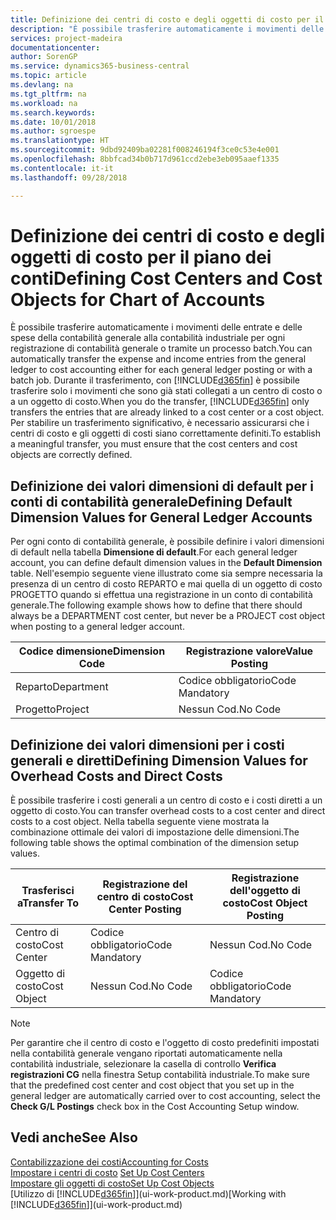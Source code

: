 ```yaml
---
title: Definizione dei centri di costo e degli oggetti di costo per il piano dei conti | Microsoft Docs
description: "È possibile trasferire automaticamente i movimenti delle entrate e delle spese della contabilità generale alla contabilità industriale per ogni registrazione di contabilità generale o tramite un processo batch. Durante il trasferimento, il sistema trasferisce solo i movimenti che sono già stati collegati a un centro di costo o a un oggetto di costo. Per stabilire un trasferimento significativo, è necessario assicurarsi che i centri di costo e gli oggetti di costi siano correttamente definiti."
services: project-madeira
documentationcenter: 
author: SorenGP
ms.service: dynamics365-business-central
ms.topic: article
ms.devlang: na
ms.tgt_pltfrm: na
ms.workload: na
ms.search.keywords: 
ms.date: 10/01/2018
ms.author: sgroespe
ms.translationtype: HT
ms.sourcegitcommit: 9dbd92409ba02281f008246194f3ce0c53e4e001
ms.openlocfilehash: 8bbfcad34b0b717d961ccd2ebe3eb095aaef1335
ms.contentlocale: it-it
ms.lasthandoff: 09/28/2018

---
```

# <a name="defining-cost-centers-and-cost-objects-for-chart-of-accounts"></a><span data-ttu-id="53782-105">Definizione dei centri di costo e degli oggetti di costo per il piano dei conti</span><span class="sxs-lookup"><span data-stu-id="53782-105">Defining Cost Centers and Cost Objects for Chart of Accounts</span></span>
<span data-ttu-id="53782-106">È possibile trasferire automaticamente i movimenti delle entrate e delle spese della contabilità generale alla contabilità industriale per ogni registrazione di contabilità generale o tramite un processo batch.</span><span class="sxs-lookup"><span data-stu-id="53782-106">You can automatically transfer the expense and income entries from the general ledger to cost accounting either for each general ledger posting or with a batch job.</span></span> <span data-ttu-id="53782-107">Durante il trasferimento, con [!INCLUDE[d365fin](includes/d365fin_md.md)] è possibile trasferire solo i movimenti che sono già stati collegati a un centro di costo o a un oggetto di costo.</span><span class="sxs-lookup"><span data-stu-id="53782-107">When you do the transfer, [!INCLUDE[d365fin](includes/d365fin_md.md)] only transfers the entries that are already linked to a cost center or a cost object.</span></span> <span data-ttu-id="53782-108">Per stabilire un trasferimento significativo, è necessario assicurarsi che i centri di costo e gli oggetti di costi siano correttamente definiti.</span><span class="sxs-lookup"><span data-stu-id="53782-108">To establish a meaningful transfer, you must ensure that the cost centers and cost objects are correctly defined.</span></span>  

## <a name="defining-default-dimension-values-for-general-ledger-accounts"></a><span data-ttu-id="53782-109">Definizione dei valori dimensioni di default per i conti di contabilità generale</span><span class="sxs-lookup"><span data-stu-id="53782-109">Defining Default Dimension Values for General Ledger Accounts</span></span>  
<span data-ttu-id="53782-110">Per ogni conto di contabilità generale, è possibile definire i valori dimensioni di default nella tabella **Dimensione di default**.</span><span class="sxs-lookup"><span data-stu-id="53782-110">For each general ledger account, you can define default dimension values in the **Default Dimension** table.</span></span> <span data-ttu-id="53782-111">Nell'esempio seguente viene illustrato come sia sempre necessaria la presenza di un centro di costo REPARTO e mai quella di un oggetto di costo PROGETTO quando si effettua una registrazione in un conto di contabilità generale.</span><span class="sxs-lookup"><span data-stu-id="53782-111">The following example shows how to define that there should always be a DEPARTMENT cost center, but never be a PROJECT cost object when posting to a general ledger account.</span></span>  

|<span data-ttu-id="53782-112">**Codice dimensione**</span><span class="sxs-lookup"><span data-stu-id="53782-112">**Dimension Code**</span></span>|<span data-ttu-id="53782-113">**Registrazione valore**</span><span class="sxs-lookup"><span data-stu-id="53782-113">**Value Posting**</span></span>|  
|------------------------------------------|-----------------------------------------|  
|<span data-ttu-id="53782-114">Reparto</span><span class="sxs-lookup"><span data-stu-id="53782-114">Department</span></span>|<span data-ttu-id="53782-115">Codice obbligatorio</span><span class="sxs-lookup"><span data-stu-id="53782-115">Code Mandatory</span></span>|  
|<span data-ttu-id="53782-116">Progetto</span><span class="sxs-lookup"><span data-stu-id="53782-116">Project</span></span>|<span data-ttu-id="53782-117">Nessun Cod.</span><span class="sxs-lookup"><span data-stu-id="53782-117">No Code</span></span>|  

## <a name="defining-dimension-values-for-overhead-costs-and-direct-costs"></a><span data-ttu-id="53782-118">Definizione dei valori dimensioni per i costi generali e diretti</span><span class="sxs-lookup"><span data-stu-id="53782-118">Defining Dimension Values for Overhead Costs and Direct Costs</span></span>  
 <span data-ttu-id="53782-119">È possibile trasferire i costi generali a un centro di costo e i costi diretti a un oggetto di costo.</span><span class="sxs-lookup"><span data-stu-id="53782-119">You can transfer overhead costs to a cost center and direct costs to a cost object.</span></span> <span data-ttu-id="53782-120">Nella tabella seguente viene mostrata la combinazione ottimale dei valori di impostazione delle dimensioni.</span><span class="sxs-lookup"><span data-stu-id="53782-120">The following table shows the optimal combination of the dimension setup values.</span></span>  

|<span data-ttu-id="53782-121">Trasferisci a</span><span class="sxs-lookup"><span data-stu-id="53782-121">Transfer To</span></span>|<span data-ttu-id="53782-122">Registrazione del centro di costo</span><span class="sxs-lookup"><span data-stu-id="53782-122">Cost Center Posting</span></span>|<span data-ttu-id="53782-123">Registrazione dell'oggetto di costo</span><span class="sxs-lookup"><span data-stu-id="53782-123">Cost Object Posting</span></span>|  
|-----------------|-------------------------|-------------------------|  
|<span data-ttu-id="53782-124">Centro di costo</span><span class="sxs-lookup"><span data-stu-id="53782-124">Cost Center</span></span>|<span data-ttu-id="53782-125">Codice obbligatorio</span><span class="sxs-lookup"><span data-stu-id="53782-125">Code Mandatory</span></span>|<span data-ttu-id="53782-126">Nessun Cod.</span><span class="sxs-lookup"><span data-stu-id="53782-126">No Code</span></span>|  
|<span data-ttu-id="53782-127">Oggetto di costo</span><span class="sxs-lookup"><span data-stu-id="53782-127">Cost Object</span></span>|<span data-ttu-id="53782-128">Nessun Cod.</span><span class="sxs-lookup"><span data-stu-id="53782-128">No Code</span></span>|<span data-ttu-id="53782-129">Codice obbligatorio</span><span class="sxs-lookup"><span data-stu-id="53782-129">Code Mandatory</span></span>|  

> [!NOTE]  
>  <span data-ttu-id="53782-130">Per garantire che il centro di costo e l'oggetto di costo predefiniti impostati nella contabilità generale vengano riportati automaticamente nella contabilità industriale, selezionare la casella di controllo **Verifica registrazioni CG** nella finestra Setup contabilità industriale.</span><span class="sxs-lookup"><span data-stu-id="53782-130">To make sure that the predefined cost center and cost object that you set up in the general ledger are automatically carried over to cost accounting, select the **Check G/L Postings** check box in the Cost Accounting Setup window.</span></span>  

## <a name="see-also"></a><span data-ttu-id="53782-131">Vedi anche</span><span class="sxs-lookup"><span data-stu-id="53782-131">See Also</span></span>  
[<span data-ttu-id="53782-132">Contabilizzazione dei costi</span><span class="sxs-lookup"><span data-stu-id="53782-132">Accounting for Costs</span></span>](finance-manage-cost-accounting.md)  
<span data-ttu-id="53782-133">[Impostare i centri di costo](finance-how-to-set-up-cost-centers.md) </span><span class="sxs-lookup"><span data-stu-id="53782-133">[Set Up Cost Centers](finance-how-to-set-up-cost-centers.md) </span></span>  
[<span data-ttu-id="53782-134">Impostare gli oggetti di costo</span><span class="sxs-lookup"><span data-stu-id="53782-134">Set Up Cost Objects</span></span>](finance-how-to-set-up-cost-objects.md)  
<span data-ttu-id="53782-135">[Utilizzo di [!INCLUDE[d365fin](includes/d365fin_md.md)]](ui-work-product.md)</span><span class="sxs-lookup"><span data-stu-id="53782-135">[Working with [!INCLUDE[d365fin](includes/d365fin_md.md)]](ui-work-product.md)</span></span>


